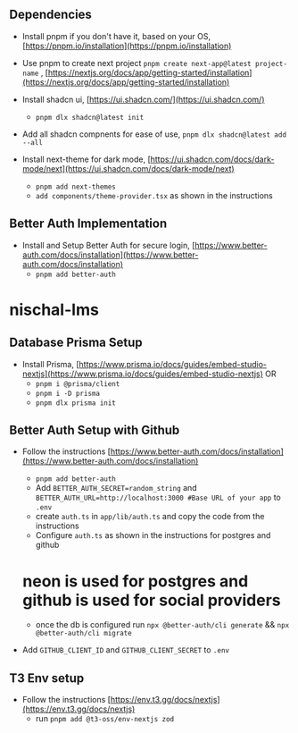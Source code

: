 ## Dependencies

- Install pnpm if you don't have it, based on your OS, [https://pnpm.io/installation](https://pnpm.io/installation)

- Use pnpm to create next project `pnpm create next-app@latest project-name` , [https://nextjs.org/docs/app/getting-started/installation](https://nextjs.org/docs/app/getting-started/installation)

- Install shadcn ui, [https://ui.shadcn.com/](https://ui.shadcn.com/)
  - `pnpm dlx shadcn@latest init`
- Add all shadcn compnents for ease of use, `pnpm dlx shadcn@latest add --all`

- Install next-theme for dark mode, [https://ui.shadcn.com/docs/dark-mode/next](https://ui.shadcn.com/docs/dark-mode/next)
  - `pnpm add next-themes`
  - `add components/theme-provider.tsx` as shown in the instructions

## Better Auth Implementation

- Install and Setup Better Auth for secure login, [https://www.better-auth.com/docs/installation](https://www.better-auth.com/docs/installation)
  - `pnpm add better-auth`

# nischal-lms

## Database Prisma Setup

- Install Prisma, [https://www.prisma.io/docs/guides/embed-studio-nextjs](https://www.prisma.io/docs/guides/embed-studio-nextjs)
  OR
  - `pnpm i @prisma/client`
  - `pnpm i -D prisma`
  - `pnpm dlx prisma init`

## Better Auth Setup with Github

- Follow the instructions [https://www.better-auth.com/docs/installation](https://www.better-auth.com/docs/installation)

  - `pnpm add better-auth`
  - Add `BETTER_AUTH_SECRET=random_string` and `BETTER_AUTH_URL=http://localhost:3000 #Base URL of your app` to `.env`
  - create `auth.ts` in `app/lib/auth.ts` and copy the code from the instructions
  - Configure `auth.ts` as shown in the instructions for postgres and github

  # neon is used for postgres and github is used for social providers

  - once the db is configured run `npx @better-auth/cli generate` && `npx @better-auth/cli migrate`

- Add `GITHUB_CLIENT_ID` and `GITHUB_CLIENT_SECRET` to `.env`

## T3 Env setup

- Follow the instructions [https://env.t3.gg/docs/nextjs](https://env.t3.gg/docs/nextjs)
  - run `pnpm add @t3-oss/env-nextjs zod`
